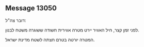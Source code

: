 ## Message 13050

דובר צה"ל:

לפני זמן קצר, חיל האוויר יירט מטרה אווירית חשודה ששוגרה משטח לבנון.

המטרה יורטה בטרם חצתה לשטח מדינת ישראל.

